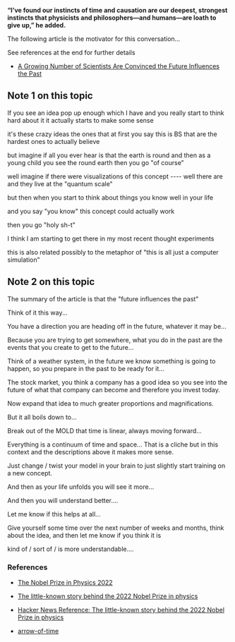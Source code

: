 

**“I’ve found our instincts of time and causation are our deepest, strongest instincts that physicists and philosophers—and humans—are loath to give up,” he added.**

The following article is the motivator for this conversation...

See references at the end for further details

* [A Growing Number of Scientists Are Convinced the Future Influences the Past](https://www.vice.com/en/article/epvgjm/a-growing-number-of-scientists-are-convinced-the-future-influences-the-past)


## Note 1 on this topic

If you see an idea pop up enough
which I have
and you really start to think
hard about it
it actually starts to make some sense

it's these crazy ideas
the ones that at first you say this is BS
that are the hardest ones to actually believe

but imagine if all you ever hear is that the earth
is round and then as a young child you see
the round earth then you go "of course"

well imagine if there were visualizations of
this concept ----
well there are
and they live at the "quantum scale"

but then when you start to think about
things you know well in your life

and you say "you know" this concept
could actually work

then you go "holy sh-t"

I think I am starting to get there
in my most recent thought experiments

this is also related possibly to the metaphor of
"this is all just a computer simulation"

## Note 2 on this topic

The summary of the article is that the "future influences the past"

Think of it this way...

You have a direction you are heading off in the future, whatever it may be...

Because you are trying to get somewhere, what you do in the past are the events that you create to get to the future...

Think of a weather system, in the future we know something is going to happen, so you prepare in the past to be ready for it...

The stock market, you think a company has a good idea so you see into the future of what that company can become and therefore you invest today.

Now expand that idea to much greater proportions and magnifications.

But it all boils down to...

Break out of the MOLD that time is linear, always moving forward...

Everything is a continuum of time and space...  That is a cliche but in this context and the descriptions above it makes more sense.

Just change / twist your model in your brain to just slightly start training on a new concept.

And then as your life unfolds you will see it more...

And then you will understand better....

Let me know if this helps at all...

Give yourself some time over the next number of weeks and months, think about the idea, and then let me know if you think it is

kind of / sort of / is more understandable....

### References

* [The Nobel Prize in Physics 2022](https://www.nobelprize.org/prizes/physics/2022/summary/)

* [The little-known story behind the 2022 Nobel Prize in physics ](https://www.scientificamerican.com/article/the-little-known-origin-story-behind-the-2022-nobel-prize-in-physics/)

* [Hacker News Reference: The little-known story behind the 2022 Nobel Prize in physics ](https://news.ycombinator.com/item?id=35222029)

* [arrow-of-time](https://www.wired.com/2016/09/arrow-of-time/)
